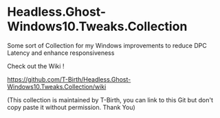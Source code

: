 # Headless.Ghost-Windows10.Tweaks.Collection
Some sort of Collection for my Windows improvements to reduce DPC Latency and enhance responsiveness


Check out the Wiki ! 

https://github.com/T-Birth/Headless.Ghost-Windows10.Tweaks.Collection/wiki

(This collection is maintained by T-Birth, you can link to this Git but don't copy paste it without permission. Thank You)


